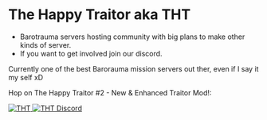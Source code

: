 # The Happy Traitor aka THT



- Barotrauma servers hosting community with big plans to make other kinds of server.
- If you want to get involved join our discord.

Currently one of the best Barorauma mission servers out ther, even if I say it my self xD

Hop on The Happy Traitor #2 - New &amp; Enhanced Traitor Mod!: 

<a href="steam://connect/176.9.131.91:27015">
         <img alt=THT #2" src="http://hynnansaha.fi/kuvat/jone/barotrauma/THT.png">
</a>
                                                                                  
                                                                                  

<a href="https://discord.gg/hFy2KBehNr">
         <img alt="THT Discord" src="https://discord.com/api/guilds/874658757546766376/widget.png?style=banner2">
</a>
